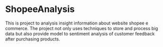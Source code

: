 # ShopeeAnalysis

This is project to analysis insight information about website shopee e commerce. 
The project not only uses techniques to store and process big data but also provide model to sentiment analysis of customer feedback after purchasing products.
